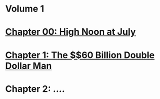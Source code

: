 # Volume 1
# [Chapter 00: High Noon at July](ch00.md)
# [Chapter 1: The $$60 Billion Double Dollar Man](vol1ch01.html)
# Chapter 2: ....
